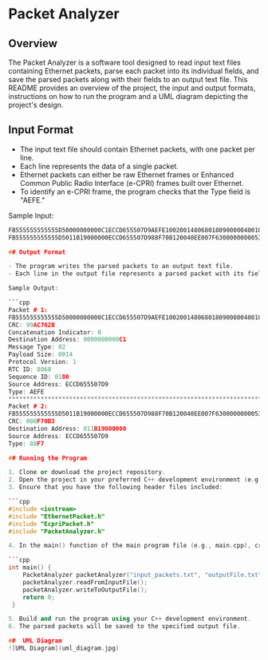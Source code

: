 # Packet Analyzer

## Overview

The Packet Analyzer is a software tool designed to read input text files containing Ethernet packets, parse each packet into its individual fields, and save the parsed packets along with their fields to an output text file. This README provides an overview of the project, the input and output formats, instructions on how to run the program and a UML diagram depicting the project's design.

## Input Format

- The input text file should contain Ethernet packets, with one packet per line.
- Each line represents the data of a single packet.
- Ethernet packets can either be raw Ethernet frames or Enhanced Common Public Radio Interface (e-CPRI) frames built over Ethernet.
- To identify an e-CPRI frame, the program checks that the Type field is "AEFE."

Sample Input:
   ```cpp
   FB555555555555D50000000000C1ECCD655507D9AEFE1002001480680180900000400101D10000100000FFFE7E040000000000000000000000000000000000000000000099AC762B
   FB555555555555D5011B19000000ECCD655507D988F70B120040EE007F630000000005397FB111221122ABBADEADBEEFCAFEFEED0001057F0000633090181625A4E8FDEC00FECDDCEFFEFF4444444455555555CAFECC000F70B3

## Output Format

- The program writes the parsed packets to an output text file.
- Each line in the output file represents a parsed packet with its fields.

Sample Output:

   ```cpp
   Packet # 1:
   FB555555555555D50000000000C1ECCD655507D9AEFE1002001480680180900000400101D10000100000FFFE7E040000000000000000000000000000000000000000000099AC762B
   CRC: 99AC762B
   Concatenation Indicator: 0
   Destination Address: 0000000000C1
   Message Type: 02
   Payload Size: 0014
   Protocol Version: 1
   RTC ID: 8068
   Sequence ID: 0180
   Source Address: ECCD655507D9
   Type: AEFE
   **************************************************************************************************************************************************************************************************************************************
   Packet # 2:
   FB555555555555D5011B19000000ECCD655507D988F70B120040EE007F630000000005397FB111221122ABBADEADBEEFCAFEFEED0001057F0000633090181625A4E8FDEC00FECDDCEFFEFF4444444455555555CAFECC000F70B3
   CRC: 000F70B3
   Destination Address: 011B19000000
   Source Address: ECCD655507D9
   Type: 88F7

## Running the Program

1. Clone or download the project repository.
2. Open the project in your preferred C++ development environment (e.g., Visual Studio Code).
3. Ensure that you have the following header files included:

   ```cpp
   #include <iostream>
   #include "EthernetPacket.h"
   #include "EcpriPacket.h"
   #include "PacketAnalyzer.h"
   
4. In the main() function of the main program file (e.g., main.cpp), create a PacketAnalyzer instance, specifying the input and output file names:
   
   ```cpp
   int main() {
       PacketAnalyzer packetAnalyzer("input_packets.txt", "outputFile.txt");
       packetAnalyzer.readFromInputFile();
       packetAnalyzer.writeToOutputFile();
       return 0;
    }

5. Build and run the program using your C++ development environment.
6. The parsed packets will be saved to the specified output file.
   
##  UML Diagram
![UML Diagram](uml_diagram.jpg)
